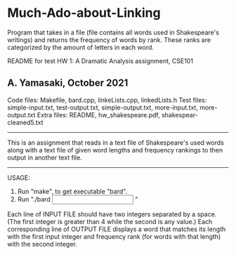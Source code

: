 # Much-Ado-about-Linking
Program that takes in a file (file contains all words used in Shakespeare's writings) and returns the frequency of words by rank. These ranks are categorized by the amount of letters in each word.

README for test HW 1: A Dramatic Analysis assignment, CSE101

A. Yamasaki, October 2021
-----------------------------------------------------

Code files: Makefile, bard.cpp, linkeLists.cpp, linkedLists.h
Test files: simple-input.txt, test-output.txt, simple-output.txt, more-input.txt, more-output.txt
Extra files: README, hw_shakespeare.pdf, shakespear-cleaned5.txt

----------------------------------------------------

This is an assignment that reads in a text file of Shakespeare's used words along with a text file of given word lengths and 
frequency rankings to then output in another text file.

----------------------------------------------------

USAGE: 
1) Run "make", to get executable "bard".
2) Run "./bard <INPUT FILE> <OUTPUT FILE>"

Each line of INPUT FILE should have two integers separated by a space. (The first integer is greater than 4 while the second is any value.)
Each corresponding line of OUTPUT FILE displays a word that matches its length with the first input integer and frequency rank (for words with that length) with the second integer.
